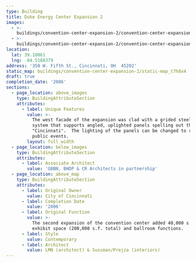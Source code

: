 ```yaml
---
type: Building
title: Duke Energy Center Expansion 2
images:
  - >-
    buildings/convention-center-expansion-2/convention-center-expansion-2-0_nwkmef
  - >-
    buildings/convention-center-expansion-2/convention-center-expansion-2-1_gare4j
location:
  lat: 39.10061
  lng: -84.5188379
address: '350 W. Fifth St., Cincinnati, OH  45202'
static_map: buildings/convention-center-expansion-2/static-map_t7h8x4
draft: true
completion_date: '2006'
sections:
  - page_location: above_images
    type: BuildingAttributeSection
    attributes:
      - label: Unique Features
        value: >-
          The west facade of the expansion was clad with a grided steel tube
          system that supports angled, uplighted panels spelling out the name,
          "Cincinnati".  The lighting of the panels can be changed to respond to
          public events.
        layout: full_width
  - page_location: below_images
    type: BuildingAttributeSection
    attributes:
      - label: Associate Architect
        value: 'GBBN, BHDP & CR Architects in partnership'
  - page_location: above_map
    type: BuildingAttributeSection
    attributes:
      - label: Original Owner
        value: City of Cincinnati
      - label: Completion Date
        value: '2006'
      - label: Original Function
        value: >-
          The second expansion of the convention center added 40,000 s.f. of
          exhibit space (200,000 s.f. total) and ballroom functions.
      - label: Style
        value: Contemporary
      - label: Architect
        value: LMN (architect) & Sussman/Prejza (interiors)
---
```

